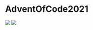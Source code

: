 # AdventOfCode2021

![](https://img.shields.io/badge/day%20📅-25-blue)
![](https://img.shields.io/badge/stars%20⭐-20-yellow)
